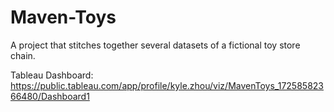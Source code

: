 # Maven-Toys

A project that stitches together several datasets of a fictional toy store chain.

Tableau Dashboard:
https://public.tableau.com/app/profile/kyle.zhou/viz/MavenToys_17258582366480/Dashboard1
